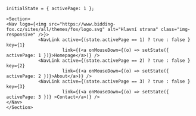    
    initialState = { activePage: 1 };
    
    <Section>
    <Nav logo={<img src="https://www.bidding-fox.cz/sites/all/themes/fox/logo.svg" alt="Hlavní strana" class="img-responsive" />}>
                <NavLink active={(state.activePage == 1) ? true : false } key={1} 
                         link={(<a onMouseDown={(o) => setState({ activePage: 1 })}>Homepage</a>)} />
                <NavLink active={(state.activePage == 2) ? true : false } key={2} 
                         link={(<a onMouseDown={(o) => setState({ activePage: 2 })}>About</a>)} />
                <NavLink active={(state.activePage == 3) ? true : false } key={3} 
                         link={(<a onMouseDown={(o) => setState({ activePage: 3 })} >Contact</a>)} /> 
    </Nav>
    </Section>
